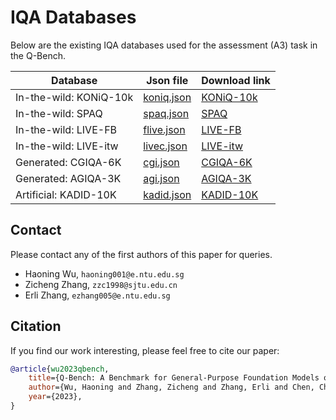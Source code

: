 # IQA Databases

Below are the existing IQA databases used for the assessment (A3) task in the Q-Bench.

| **Database**           | **Json file** | **Download link**                                                                  |
| ---------------------- | ------------- | ---------------------------------------------------------------------------------- |
| In-the-wild: KONiQ-10k | [koniq.json](jsons/koniq.json)   | [KONiQ-10k](http://database.mmsp-kn.de/koniq-10k-database.html)                    |
| In-the-wild: SPAQ      | [spaq.json](jsons/spaq.json)     | [SPAQ](https://github.com/h4nwei/SPAQ#database)                                    |
| In-the-wild: LIVE-FB   | [flive.json](jsons/flive.json)    | [LIVE-FB](https://niu-haoran.github.io/FLIVE_Database/)                            |
| In-the-wild: LIVE-itw  | [livec.json](jsons/livec.json)   | [LIVE-itw](https://live.ece.utexas.edu/research/ChallengeDB/index.html)            |
| Generated: CGIQA-6K    | [cgi.json](jsons/cgi.json)      | [CGIQA-6K](https://github.com/zzc-1998/CGIQA6K)                                    |
| Generated: AGIQA-3K    | [agi.json](jsons/agi.json)      | [AGIQA-3K](https://github.com/lcysyzxdxc/AGIQA-3k-Database#2-database-description) |
| Artificial: KADID-10K  | [kadid.json](jsons/kadid.json)   | [KADID-10K](http://database.mmsp-kn.de/kadid-10k-database.html)                    |

## Contact

Please contact any of the first authors of this paper for queries.

- Haoning Wu, `haoning001@e.ntu.edu.sg`
- Zicheng Zhang, `zzc1998@sjtu.edu.cn`
- Erli Zhang, `ezhang005@e.ntu.edu.sg`

## Citation

If you find our work interesting, please feel free to cite our paper:

```bibtex
@article{wu2023qbench,
    title={Q-Bench: A Benchmark for General-Purpose Foundation Models on Low-level Vision},
    author={Wu, Haoning and Zhang, Zicheng and Zhang, Erli and Chen, Chaofeng and Liao, Liang and Wang, Annan and Li, Chunyi and Sun, Wenxiu and Yan, Qiong and Zhai, Guangtao and Lin, Weisi},
    year={2023},
}
```
